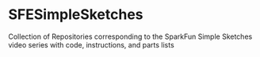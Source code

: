 # SFESimpleSketches
Collection of Repositories corresponding to the SparkFun Simple Sketches video series with code, instructions, and parts lists
